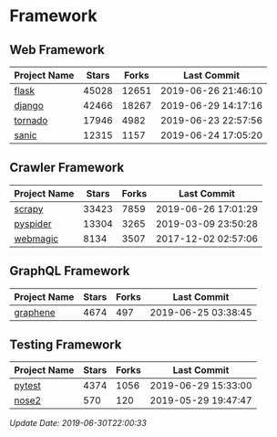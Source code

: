 # Framework

## Web Framework

| Project Name | Stars | Forks | Last Commit |
| ------------ | ----- | ----- | ----------- |
| [flask](https://github.com/pallets/flask) | 45028 | 12651 | 2019-06-26 21:46:10 |
| [django](https://github.com/django/django) | 42466 | 18267 | 2019-06-29 14:17:16 |
| [tornado](https://github.com/tornadoweb/tornado) | 17946 | 4982 | 2019-06-23 22:57:56 |
| [sanic](https://github.com/huge-success/sanic) | 12315 | 1157 | 2019-06-24 17:05:20 |

## Crawler Framework

| Project Name | Stars | Forks | Last Commit |
| ------------ | ----- | ----- | ----------- |
| [scrapy](https://github.com/scrapy/scrapy) | 33423 | 7859 | 2019-06-26 17:01:29 |
| [pyspider](https://github.com/binux/pyspider) | 13304 | 3265 | 2019-03-09 23:50:28 |
| [webmagic](https://github.com/code4craft/webmagic) | 8134 | 3507 | 2017-12-02 02:57:06 |

## GraphQL Framework

| Project Name | Stars | Forks | Last Commit |
| ------------ | ----- | ----- | ----------- |
| [graphene](https://github.com/graphql-python/graphene) | 4674 | 497 | 2019-06-25 03:38:45 |

## Testing Framework

| Project Name | Stars | Forks | Last Commit |
| ------------ | ----- | ----- | ----------- |
| [pytest](https://github.com/pytest-dev/pytest) | 4374 | 1056 | 2019-06-29 15:33:00 |
| [nose2](https://github.com/nose-devs/nose2) | 570 | 120 | 2019-05-29 19:47:47 |

*Update Date: 2019-06-30T22:00:33*